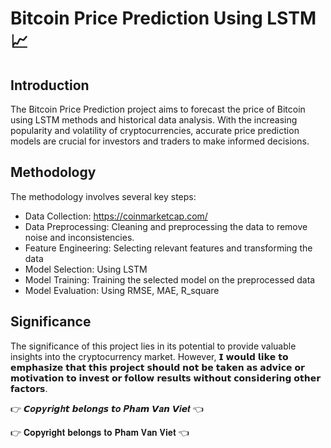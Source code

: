 # Bitcoin Price Prediction Using LSTM 📈

## Introduction

The Bitcoin Price Prediction project aims to forecast the price of Bitcoin using LSTM methods and historical data analysis. With the increasing popularity and volatility of cryptocurrencies, accurate price prediction models are crucial for investors and traders to make informed decisions.

## Methodology

The methodology involves several key steps:
* Data Collection: https://coinmarketcap.com/
* Data Preprocessing: Cleaning and preprocessing the data to remove noise and inconsistencies.
* Feature Engineering: Selecting relevant features and transforming the data
* Model Selection: Using LSTM
* Model Training: Training the selected model on the preprocessed data
* Model Evaluation: Using RMSE, MAE, R_square

## Significance
The significance of this project lies in its potential to provide valuable insights into the cryptocurrency market. However, 𝗜 𝘄𝗼𝘂𝗹𝗱 𝗹𝗶𝗸𝗲 𝘁𝗼 𝗲𝗺𝗽𝗵𝗮𝘀𝗶𝘇𝗲 𝘁𝗵𝗮𝘁 𝘁𝗵𝗶𝘀 𝗽𝗿𝗼𝗷𝗲𝗰𝘁 𝘀𝗵𝗼𝘂𝗹𝗱 𝗻𝗼𝘁 𝗯𝗲 𝘁𝗮𝗸𝗲𝗻 𝗮𝘀 𝗮𝗱𝘃𝗶𝗰𝗲 𝗼𝗿 𝗺𝗼𝘁𝗶𝘃𝗮𝘁𝗶𝗼𝗻 𝘁𝗼 𝗶𝗻𝘃𝗲𝘀𝘁 𝗼𝗿 𝗳𝗼𝗹𝗹𝗼𝘄 𝗿𝗲𝘀𝘂𝗹𝘁𝘀 𝘄𝗶𝘁𝗵𝗼𝘂𝘁 𝗰𝗼𝗻𝘀𝗶𝗱𝗲𝗿𝗶𝗻𝗴 𝗼𝘁𝗵𝗲𝗿 𝗳𝗮𝗰𝘁𝗼𝗿𝘀.

👉 𝘾𝒐𝙥𝒚𝙧𝒊𝙜𝒉𝙩 𝙗𝒆𝙡𝒐𝙣𝒈𝙨 𝙩𝒐 𝑷𝙝𝒂𝙢 𝙑𝒂𝙣 𝙑𝒊𝙚𝒕 👈

👉 𝐂𝐨𝐩𝐲𝐫𝐢𝐠𝐡𝐭 𝐛𝐞𝐥𝐨𝐧𝐠𝐬 𝐭𝐨 𝐏𝐡𝐚𝐦 𝐕𝐚𝐧 𝐕𝐢𝐞𝐭 👈
